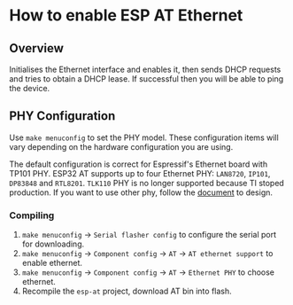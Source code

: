 How to enable ESP AT Ethernet
===============================

## Overview
Initialises the Ethernet interface and enables it, then sends DHCP requests and tries to obtain a DHCP lease. If successful then you will be able to ping the device.

## PHY Configuration
Use `make menuconfig` to set the PHY model. These configuration items will vary depending on the hardware configuration you are using.

The default configuration is correct for Espressif's Ethernet board with TP101 PHY. ESP32 AT supports up to four Ethernet PHY: `LAN8720`, `IP101`, `DP83848` and `RTL8201`.
`TLK110` PHY is no longer supported because TI stoped production.
If you want to use other phy, follow the [document](https://docs.espressif.com/projects/esp-idf/en/latest/hw-reference/get-started-ethernet-kit.html) to design.

### Compiling 

1. `make menuconfig` -> `Serial flasher config` to configure the serial port for downloading.
2. `make menuconfig` -> `Component config` -> `AT` -> `AT ethernet support` to enable ethernet. 
3. `make menuconfig` -> `Component config` -> `AT` -> `Ethernet PHY` to choose ethernet.
4. Recompile the `esp-at` project, download AT bin into flash.
